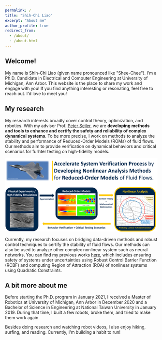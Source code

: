 ```yaml
---
permalink: /
title: "Shih-Chi Liao"
excerpt: "About me"
author_profile: true
redirect_from: 
  - /about/
  - /about.html
---
```


## Welcome!

My name is Shih-Chi Liao (given name pronounced like "Shee-Chee"). I'm a Ph.D. Candidate in Electrical and Computer Engineering at University of Michigan, Ann Arbor. This website is the place to share my work and engage with you! If you find anything interesting or resonating, feel free to reach out. I'd love to meet you! 

## My research

My research interests broadly cover control theory, optimization, and robotics. With my advisor Prof. [Peter Seiler](https://seiler.engin.umich.edu/), we are **developing methods and tools to enhance and certify the safety and reliability of complex dynamical systems**. To be more precise, I work on methods to analyze the stability and performance of Reduced-Order Models (ROMs) of fluid flows. Our methods aim to provide verification on dynamical behaviors and critical scenarios for furhter testing on high-fidelity models. 

![3MT_summary](/images/Projects/Fall23_3MT_ImageSummary.png)
<!-- *Presentation from 3-Minute Thesis Competition at UMich in Fall 2023.* -->

Currently, my research focuses on bridging data-driven methods and robust control techniques to certify the stability of fluid flows. Our methods can also be used to analyze other complex nonlinear system such as neural networks. You can find my previous works [here](/publications/), which includes ensuring safety of systems under uncertainties using Robust Control Barrier Function (RCBF) and computing Region of Attraction (ROA) of nonlinear systems using Quadratic Constraints. 

## A bit more about me
Before starting the Ph.D. program in January 2021, I received a Master of Robotics at University of Michigan, Ann Arbor in December 2020 and a Bachelor of Science in Engineering at National Taiwan University in January 2019. During that time, I built a few robots, broke them, and tried to make them work again. 

Besides doing research and watching robot videos, I also enjoy hiking, surfing, and reading. Currently, I'm building a habit to run!

<!-- PhD advisor -->
<!-- Research interest
1. control
2. optimization
3. robotics
safety critical autonomous systems -->